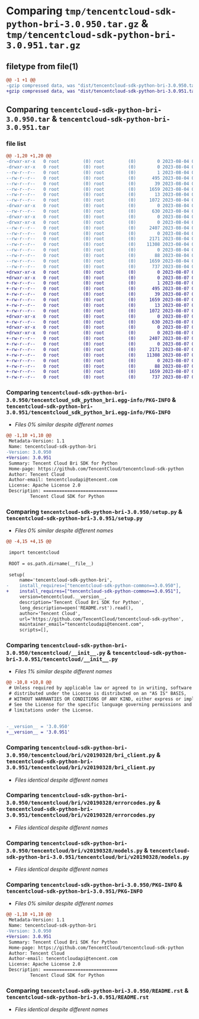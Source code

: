 # Comparing `tmp/tencentcloud-sdk-python-bri-3.0.950.tar.gz` & `tmp/tencentcloud-sdk-python-bri-3.0.951.tar.gz`

## filetype from file(1)

```diff
@@ -1 +1 @@
-gzip compressed data, was "dist/tencentcloud-sdk-python-bri-3.0.950.tar", last modified: Fri Aug  4 00:20:46 2023, max compression
+gzip compressed data, was "dist/tencentcloud-sdk-python-bri-3.0.951.tar", last modified: Mon Aug  7 00:20:37 2023, max compression
```

## Comparing `tencentcloud-sdk-python-bri-3.0.950.tar` & `tencentcloud-sdk-python-bri-3.0.951.tar`

### file list

```diff
@@ -1,20 +1,20 @@
-drwxr-xr-x   0 root         (0) root         (0)        0 2023-08-04 00:20:46.000000 tencentcloud-sdk-python-bri-3.0.950/
-drwxr-xr-x   0 root         (0) root         (0)        0 2023-08-04 00:20:46.000000 tencentcloud-sdk-python-bri-3.0.950/tencentcloud_sdk_python_bri.egg-info/
--rw-r--r--   0 root         (0) root         (0)        1 2023-08-04 00:20:46.000000 tencentcloud-sdk-python-bri-3.0.950/tencentcloud_sdk_python_bri.egg-info/dependency_links.txt
--rw-r--r--   0 root         (0) root         (0)      495 2023-08-04 00:20:46.000000 tencentcloud-sdk-python-bri-3.0.950/tencentcloud_sdk_python_bri.egg-info/SOURCES.txt
--rw-r--r--   0 root         (0) root         (0)       39 2023-08-04 00:20:46.000000 tencentcloud-sdk-python-bri-3.0.950/tencentcloud_sdk_python_bri.egg-info/requires.txt
--rw-r--r--   0 root         (0) root         (0)     1659 2023-08-04 00:20:46.000000 tencentcloud-sdk-python-bri-3.0.950/tencentcloud_sdk_python_bri.egg-info/PKG-INFO
--rw-r--r--   0 root         (0) root         (0)       13 2023-08-04 00:20:46.000000 tencentcloud-sdk-python-bri-3.0.950/tencentcloud_sdk_python_bri.egg-info/top_level.txt
--rw-r--r--   0 root         (0) root         (0)     1072 2023-08-04 00:20:45.000000 tencentcloud-sdk-python-bri-3.0.950/setup.py
-drwxr-xr-x   0 root         (0) root         (0)        0 2023-08-04 00:20:46.000000 tencentcloud-sdk-python-bri-3.0.950/tencentcloud/
--rw-r--r--   0 root         (0) root         (0)      630 2023-08-04 00:20:45.000000 tencentcloud-sdk-python-bri-3.0.950/tencentcloud/__init__.py
-drwxr-xr-x   0 root         (0) root         (0)        0 2023-08-04 00:20:46.000000 tencentcloud-sdk-python-bri-3.0.950/tencentcloud/bri/
-drwxr-xr-x   0 root         (0) root         (0)        0 2023-08-04 00:20:46.000000 tencentcloud-sdk-python-bri-3.0.950/tencentcloud/bri/v20190328/
--rw-r--r--   0 root         (0) root         (0)     2407 2023-08-04 00:20:45.000000 tencentcloud-sdk-python-bri-3.0.950/tencentcloud/bri/v20190328/bri_client.py
--rw-r--r--   0 root         (0) root         (0)        0 2023-08-04 00:20:45.000000 tencentcloud-sdk-python-bri-3.0.950/tencentcloud/bri/v20190328/__init__.py
--rw-r--r--   0 root         (0) root         (0)     2171 2023-08-04 00:20:45.000000 tencentcloud-sdk-python-bri-3.0.950/tencentcloud/bri/v20190328/errorcodes.py
--rw-r--r--   0 root         (0) root         (0)    11308 2023-08-04 00:20:45.000000 tencentcloud-sdk-python-bri-3.0.950/tencentcloud/bri/v20190328/models.py
--rw-r--r--   0 root         (0) root         (0)        0 2023-08-04 00:20:45.000000 tencentcloud-sdk-python-bri-3.0.950/tencentcloud/bri/__init__.py
--rw-r--r--   0 root         (0) root         (0)       88 2023-08-04 00:20:46.000000 tencentcloud-sdk-python-bri-3.0.950/setup.cfg
--rw-r--r--   0 root         (0) root         (0)     1659 2023-08-04 00:20:46.000000 tencentcloud-sdk-python-bri-3.0.950/PKG-INFO
--rw-r--r--   0 root         (0) root         (0)      737 2023-08-04 00:20:45.000000 tencentcloud-sdk-python-bri-3.0.950/README.rst
+drwxr-xr-x   0 root         (0) root         (0)        0 2023-08-07 00:20:37.000000 tencentcloud-sdk-python-bri-3.0.951/
+drwxr-xr-x   0 root         (0) root         (0)        0 2023-08-07 00:20:37.000000 tencentcloud-sdk-python-bri-3.0.951/tencentcloud_sdk_python_bri.egg-info/
+-rw-r--r--   0 root         (0) root         (0)        1 2023-08-07 00:20:37.000000 tencentcloud-sdk-python-bri-3.0.951/tencentcloud_sdk_python_bri.egg-info/dependency_links.txt
+-rw-r--r--   0 root         (0) root         (0)      495 2023-08-07 00:20:37.000000 tencentcloud-sdk-python-bri-3.0.951/tencentcloud_sdk_python_bri.egg-info/SOURCES.txt
+-rw-r--r--   0 root         (0) root         (0)       39 2023-08-07 00:20:37.000000 tencentcloud-sdk-python-bri-3.0.951/tencentcloud_sdk_python_bri.egg-info/requires.txt
+-rw-r--r--   0 root         (0) root         (0)     1659 2023-08-07 00:20:37.000000 tencentcloud-sdk-python-bri-3.0.951/tencentcloud_sdk_python_bri.egg-info/PKG-INFO
+-rw-r--r--   0 root         (0) root         (0)       13 2023-08-07 00:20:37.000000 tencentcloud-sdk-python-bri-3.0.951/tencentcloud_sdk_python_bri.egg-info/top_level.txt
+-rw-r--r--   0 root         (0) root         (0)     1072 2023-08-07 00:20:37.000000 tencentcloud-sdk-python-bri-3.0.951/setup.py
+drwxr-xr-x   0 root         (0) root         (0)        0 2023-08-07 00:20:37.000000 tencentcloud-sdk-python-bri-3.0.951/tencentcloud/
+-rw-r--r--   0 root         (0) root         (0)      630 2023-08-07 00:20:37.000000 tencentcloud-sdk-python-bri-3.0.951/tencentcloud/__init__.py
+drwxr-xr-x   0 root         (0) root         (0)        0 2023-08-07 00:20:37.000000 tencentcloud-sdk-python-bri-3.0.951/tencentcloud/bri/
+drwxr-xr-x   0 root         (0) root         (0)        0 2023-08-07 00:20:37.000000 tencentcloud-sdk-python-bri-3.0.951/tencentcloud/bri/v20190328/
+-rw-r--r--   0 root         (0) root         (0)     2407 2023-08-07 00:20:37.000000 tencentcloud-sdk-python-bri-3.0.951/tencentcloud/bri/v20190328/bri_client.py
+-rw-r--r--   0 root         (0) root         (0)        0 2023-08-07 00:20:37.000000 tencentcloud-sdk-python-bri-3.0.951/tencentcloud/bri/v20190328/__init__.py
+-rw-r--r--   0 root         (0) root         (0)     2171 2023-08-07 00:20:37.000000 tencentcloud-sdk-python-bri-3.0.951/tencentcloud/bri/v20190328/errorcodes.py
+-rw-r--r--   0 root         (0) root         (0)    11308 2023-08-07 00:20:37.000000 tencentcloud-sdk-python-bri-3.0.951/tencentcloud/bri/v20190328/models.py
+-rw-r--r--   0 root         (0) root         (0)        0 2023-08-07 00:20:37.000000 tencentcloud-sdk-python-bri-3.0.951/tencentcloud/bri/__init__.py
+-rw-r--r--   0 root         (0) root         (0)       88 2023-08-07 00:20:37.000000 tencentcloud-sdk-python-bri-3.0.951/setup.cfg
+-rw-r--r--   0 root         (0) root         (0)     1659 2023-08-07 00:20:37.000000 tencentcloud-sdk-python-bri-3.0.951/PKG-INFO
+-rw-r--r--   0 root         (0) root         (0)      737 2023-08-07 00:20:37.000000 tencentcloud-sdk-python-bri-3.0.951/README.rst
```

### Comparing `tencentcloud-sdk-python-bri-3.0.950/tencentcloud_sdk_python_bri.egg-info/PKG-INFO` & `tencentcloud-sdk-python-bri-3.0.951/tencentcloud_sdk_python_bri.egg-info/PKG-INFO`

 * *Files 0% similar despite different names*

```diff
@@ -1,10 +1,10 @@
 Metadata-Version: 1.1
 Name: tencentcloud-sdk-python-bri
-Version: 3.0.950
+Version: 3.0.951
 Summary: Tencent Cloud Bri SDK for Python
 Home-page: https://github.com/TencentCloud/tencentcloud-sdk-python
 Author: Tencent Cloud
 Author-email: tencentcloudapi@tencent.com
 License: Apache License 2.0
 Description: ============================
         Tencent Cloud SDK for Python
```

### Comparing `tencentcloud-sdk-python-bri-3.0.950/setup.py` & `tencentcloud-sdk-python-bri-3.0.951/setup.py`

 * *Files 0% similar despite different names*

```diff
@@ -4,15 +4,15 @@
 
 import tencentcloud
 
 ROOT = os.path.dirname(__file__)
 
 setup(
     name='tencentcloud-sdk-python-bri',
-    install_requires=["tencentcloud-sdk-python-common==3.0.950"],
+    install_requires=["tencentcloud-sdk-python-common==3.0.951"],
     version=tencentcloud.__version__,
     description='Tencent Cloud Bri SDK for Python',
     long_description=open('README.rst').read(),
     author='Tencent Cloud',
     url='https://github.com/TencentCloud/tencentcloud-sdk-python',
     maintainer_email="tencentcloudapi@tencent.com",
     scripts=[],
```

### Comparing `tencentcloud-sdk-python-bri-3.0.950/tencentcloud/__init__.py` & `tencentcloud-sdk-python-bri-3.0.951/tencentcloud/__init__.py`

 * *Files 1% similar despite different names*

```diff
@@ -10,8 +10,8 @@
 # Unless required by applicable law or agreed to in writing, software
 # distributed under the License is distributed on an "AS IS" BASIS,
 # WITHOUT WARRANTIES OR CONDITIONS OF ANY KIND, either express or implied.
 # See the License for the specific language governing permissions and
 # limitations under the License.
 
 
-__version__ = '3.0.950'
+__version__ = '3.0.951'
```

### Comparing `tencentcloud-sdk-python-bri-3.0.950/tencentcloud/bri/v20190328/bri_client.py` & `tencentcloud-sdk-python-bri-3.0.951/tencentcloud/bri/v20190328/bri_client.py`

 * *Files identical despite different names*

### Comparing `tencentcloud-sdk-python-bri-3.0.950/tencentcloud/bri/v20190328/errorcodes.py` & `tencentcloud-sdk-python-bri-3.0.951/tencentcloud/bri/v20190328/errorcodes.py`

 * *Files identical despite different names*

### Comparing `tencentcloud-sdk-python-bri-3.0.950/tencentcloud/bri/v20190328/models.py` & `tencentcloud-sdk-python-bri-3.0.951/tencentcloud/bri/v20190328/models.py`

 * *Files identical despite different names*

### Comparing `tencentcloud-sdk-python-bri-3.0.950/PKG-INFO` & `tencentcloud-sdk-python-bri-3.0.951/PKG-INFO`

 * *Files 0% similar despite different names*

```diff
@@ -1,10 +1,10 @@
 Metadata-Version: 1.1
 Name: tencentcloud-sdk-python-bri
-Version: 3.0.950
+Version: 3.0.951
 Summary: Tencent Cloud Bri SDK for Python
 Home-page: https://github.com/TencentCloud/tencentcloud-sdk-python
 Author: Tencent Cloud
 Author-email: tencentcloudapi@tencent.com
 License: Apache License 2.0
 Description: ============================
         Tencent Cloud SDK for Python
```

### Comparing `tencentcloud-sdk-python-bri-3.0.950/README.rst` & `tencentcloud-sdk-python-bri-3.0.951/README.rst`

 * *Files identical despite different names*

